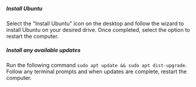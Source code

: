 <Advanced Startup/>
 <BootMenu/>
   <BootSelection/>
     
     
     
##### Install Ubuntu

Select the "Install Ubuntu" icon on the desktop and follow the wizard to install Ubuntu on your desired drive. Once completed, select the option to restart the computer.

##### Install any available updates

Run the following command `sudo apt update && sudo apt dist-upgrade`. Follow any terminal prompts and when updates are complete, restart the computer.

<Continue to Install Nvidia/>
